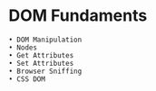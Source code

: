 #   DOM Fundaments
    • DOM Manipulation
    • Nodes
    • Get Attributes
    • Set Attributes
    • Browser Sniffing
    • CSS DOM